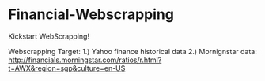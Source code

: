 # Financial-Webscrapping

Kickstart WebScrapping!

Webscrapping Target:
1.) Yahoo finance historical data
2.) Mornignstar data: 
http://financials.morningstar.com/ratios/r.html?t=AWX&region=sgp&culture=en-US

